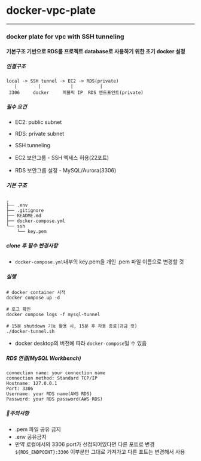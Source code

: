 # docker-vpc-plate
--- 
### docker plate for vpc with SSH tunneling 

#### 기본구조 기반으로 RDS를 프로젝트 database로 사용하기 위한 초기 docker 설정

##### 연결구조
```
local -> SSH tunnel -> EC2 -> RDS(private)
   |        |           |          |
 3306     docker     퍼블릭 IP  RDS 엔드포인트(private)
 ```


##### 필수 요건
* EC2: public subnet
* RDS: private subnet
* SSH tunneling

* EC2 보안그룹 - SSH 엑세스 허용(22포트)

* RDS 보안그룹 설정 - MySQL/Aurora(3306)

##### 기본 구조

```
.
├── .env
├── .gitignore
├── README.md
├── docker-compose.yml
└── ssh
    └── key.pem
```




##### clone 후 필수 변경사항
* `docker-compose.yml`내부의 key.pem을 개인 .pem 파일 이름으로 변경할 것


##### 실행
```
# docker container 시작
docker compose up -d 

# 로그 확인
docker compose logs -f mysql-tunnel

# 15분 shutdown 기능 활용 시, 15분 후 자동 종료(과금 컷)
./docker-tunnel.sh

```

* docker desktop의 버전에 따라 `docker-compose`일 수 있음

##### RDS 연결(MySQL Workbench)
```
connection name: your connection name
connection method: Standard TCP/IP
Hostname: 127.0.0.1
Port: 3306
Username: your RDS name(AWS RDS)
Password: your RDS password(AWS RDS)
```

##### 🚨주의사항
* .pem 파일 공유 금지
* .env 공유금지
* 만약 로컬에서의 3306 port가 선점되어있다면 다른 포트로 변경
    `${RDS_ENDPOINT}:3306` 이부분만 그대로 가져가고 다른 포트는 변경해서 사용
    


